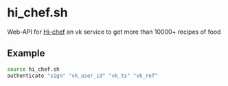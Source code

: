 # hi_chef.sh
Web-API for [Hi-chef](https://vk.com/hichefapp) an vk service to get more than 10000+ recipes of food

## Example
```bash
source hi_chef.sh
authenticate "sign" "vk_user_id" "vk_ts" "vk_ref"
```
